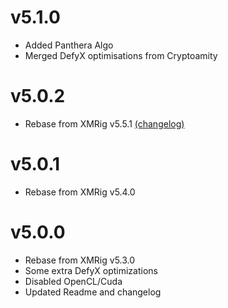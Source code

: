 # v5.1.0
- Added Panthera Algo
- Merged DefyX optimisations from Cryptoamity

# v5.0.2

- Rebase from XMRig v5.5.1 [(changelog)](doc/CHANGELOG.md)


# v5.0.1

- Rebase from XMRig v5.4.0


# v5.0.0

- Rebase from XMRig v5.3.0
- Some extra DefyX optimizations
- Disabled OpenCL/Cuda
- Updated Readme and changelog